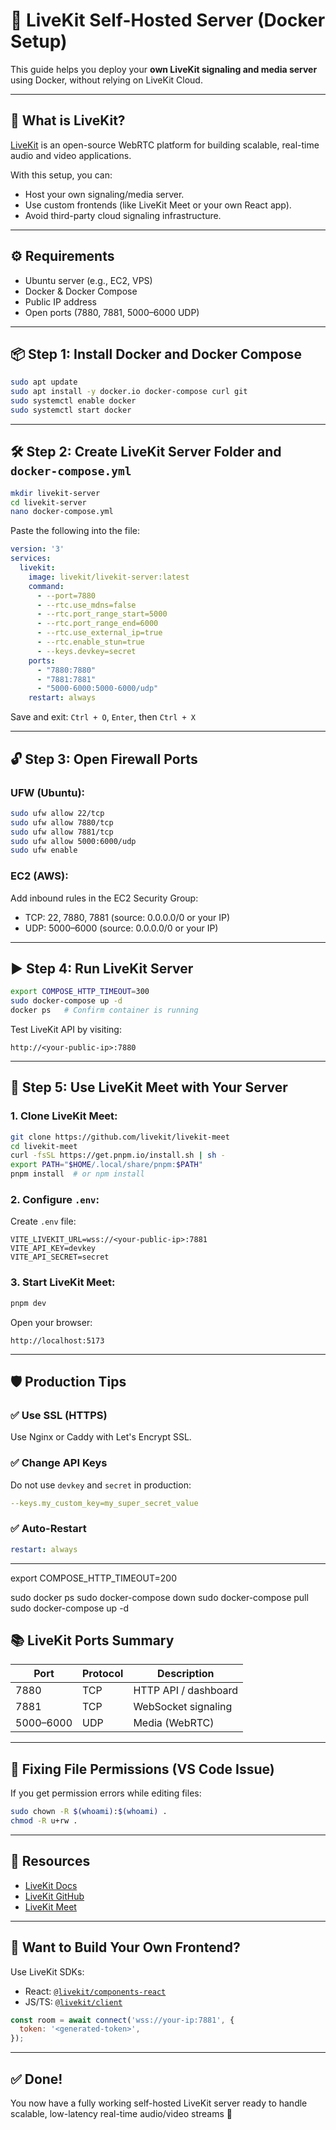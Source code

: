 
# 📡 LiveKit Self-Hosted Server (Docker Setup)

This guide helps you deploy your **own LiveKit signaling and media server** using Docker, without relying on LiveKit Cloud.

---

## 🚀 What is LiveKit?

[LiveKit](https://livekit.io) is an open-source WebRTC platform for building scalable, real-time audio and video applications.

With this setup, you can:

- Host your own signaling/media server.
- Use custom frontends (like LiveKit Meet or your own React app).
- Avoid third-party cloud signaling infrastructure.

---

## ⚙️ Requirements

- Ubuntu server (e.g., EC2, VPS)
- Docker & Docker Compose
- Public IP address
- Open ports (7880, 7881, 5000–6000 UDP)

---

## 📦 Step 1: Install Docker and Docker Compose

```bash
sudo apt update
sudo apt install -y docker.io docker-compose curl git
sudo systemctl enable docker
sudo systemctl start docker
```

---

## 🛠️ Step 2: Create LiveKit Server Folder and `docker-compose.yml`

```bash
mkdir livekit-server
cd livekit-server
nano docker-compose.yml
```

Paste the following into the file:

```yaml
version: '3'
services:
  livekit:
    image: livekit/livekit-server:latest
    command:
      - --port=7880
      - --rtc.use_mdns=false
      - --rtc.port_range_start=5000
      - --rtc.port_range_end=6000
      - --rtc.use_external_ip=true
      - --rtc.enable_stun=true
      - --keys.devkey=secret
    ports:
      - "7880:7880"
      - "7881:7881"
      - "5000-6000:5000-6000/udp"
    restart: always
```

Save and exit: `Ctrl + O`, `Enter`, then `Ctrl + X`

---

## 🔓 Step 3: Open Firewall Ports

### UFW (Ubuntu):
```bash
sudo ufw allow 22/tcp
sudo ufw allow 7880/tcp
sudo ufw allow 7881/tcp
sudo ufw allow 5000:6000/udp
sudo ufw enable
```

### EC2 (AWS):
Add inbound rules in the EC2 Security Group:

- TCP: 22, 7880, 7881 (source: 0.0.0.0/0 or your IP)
- UDP: 5000–6000 (source: 0.0.0.0/0 or your IP)

---

## ▶️ Step 4: Run LiveKit Server

```bash
export COMPOSE_HTTP_TIMEOUT=300
sudo docker-compose up -d
docker ps   # Confirm container is running
```

Test LiveKit API by visiting:
```
http://<your-public-ip>:7880
```

---

## 🧪 Step 5: Use LiveKit Meet with Your Server

### 1. Clone LiveKit Meet:
```bash
git clone https://github.com/livekit/livekit-meet
cd livekit-meet
curl -fsSL https://get.pnpm.io/install.sh | sh -
export PATH="$HOME/.local/share/pnpm:$PATH"
pnpm install  # or npm install
```

### 2. Configure `.env`:

Create `.env` file:

```env
VITE_LIVEKIT_URL=wss://<your-public-ip>:7881
VITE_API_KEY=devkey
VITE_API_SECRET=secret
```

### 3. Start LiveKit Meet:
```bash
pnpm dev
```

Open your browser:
```
http://localhost:5173
```

---

## 🛡️ Production Tips

### ✅ Use SSL (HTTPS)
Use Nginx or Caddy with Let's Encrypt SSL.

### ✅ Change API Keys
Do not use `devkey` and `secret` in production:

```yaml
--keys.my_custom_key=my_super_secret_value
```

### ✅ Auto-Restart
```yaml
restart: always
```

---

export COMPOSE_HTTP_TIMEOUT=200

sudo docker ps
sudo docker-compose down
sudo docker-compose pull
sudo docker-compose up -d




## 📚 LiveKit Ports Summary

| Port | Protocol | Description |
|------|----------|-------------|
| 7880 | TCP      | HTTP API / dashboard |
| 7881 | TCP      | WebSocket signaling |
| 5000–6000 | UDP | Media (WebRTC) |

---

## 🧼 Fixing File Permissions (VS Code Issue)

If you get permission errors while editing files:

```bash
sudo chown -R $(whoami):$(whoami) .
chmod -R u+rw .
```

---

## 📎 Resources

- [LiveKit Docs](https://docs.livekit.io/)
- [LiveKit GitHub](https://github.com/livekit)
- [LiveKit Meet](https://github.com/livekit/livekit-meet)

---

## 🧠 Want to Build Your Own Frontend?

Use LiveKit SDKs:

- React: [`@livekit/components-react`](https://docs.livekit.io/client-sdk/react/)
- JS/TS: [`@livekit/client`](https://docs.livekit.io/client-sdk/js/)

```js
const room = await connect('wss://your-ip:7881', {
  token: '<generated-token>',
});
```

---

## ✅ Done!

You now have a fully working self-hosted LiveKit server ready to handle scalable, low-latency real-time audio/video streams 🚀

